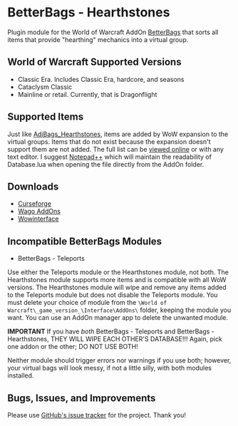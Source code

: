 # BetterBags - Hearthstones
Plugin module for the World of Warcraft AddOn [BetterBags](https://www.curseforge.com/wow/addons/better-bags) that sorts all items that provide "hearthing" mechanics into a virtual group.

## World of Warcraft Supported Versions

- Classic Era. Includes Classic Era, hardcore, and seasons
- Cataclysm Classic
- Mainline or retail. Currently, that is Dragonflight

## Supported Items
Just like [AdiBags_Hearthstones](https://www.curseforge.com/wow/addons/adibags-hearthstones), items are added by WoW expansion to the virtual groups. Items that do not exist because the expansion doesn't support them are not added. The full list can be [viewed online](https://github.com/Myrroddin/betterbags-hearthstones/blob/main/Database.lua) or with any text editor. I suggest [Notepad++](https://notepad-plus-plus.org/) which will maintain the readability of Database.lua when opening the file directly from the AddOn folder.

## Downloads

- [Curseforge](https://www.curseforge.com/wow/addons/betterbags-hearthstones)
- [Wago AddOns](https://addons.wago.io/addons/betterbags-hearthstones)
- [Wowinterface](https://www.wowinterface.com/downloads/info26689-BetterBags-Hearthstones.html)

## Incompatible BetterBags Modules

- BetterBags - Teleports

Use either the Teleports module or the Hearthstones module, not both. The Hearthstones module supports more items and is compatible with all WoW versions. The Hearthstones module will wipe and remove any items added to the Teleports module but does not disable the Teleports module. You must delete your choice of module from the `\World of Warcraft\_game_version_\Interface\AddOns\` folder, keeping the module you want. You can use an AddOn manager app to delete the unwanted module.

**IMPORTANT** If you have *both* BetterBags - Teleports and BetterBags - Hearthstones, THEY WILL WIPE EACH OTHER'S DATABASE!!! Again, pick one addon or the other; DO NOT USE BOTH!

Neither module should trigger errors nor warnings if you use both; however, your virtual bags will look messy, if not a little silly, with both modules installed.

## Bugs, Issues, and Improvements
Please use [GitHub's issue tracker](https://github.com/Myrroddin/betterbags-hearthstones/issues) for the project. Thank you!